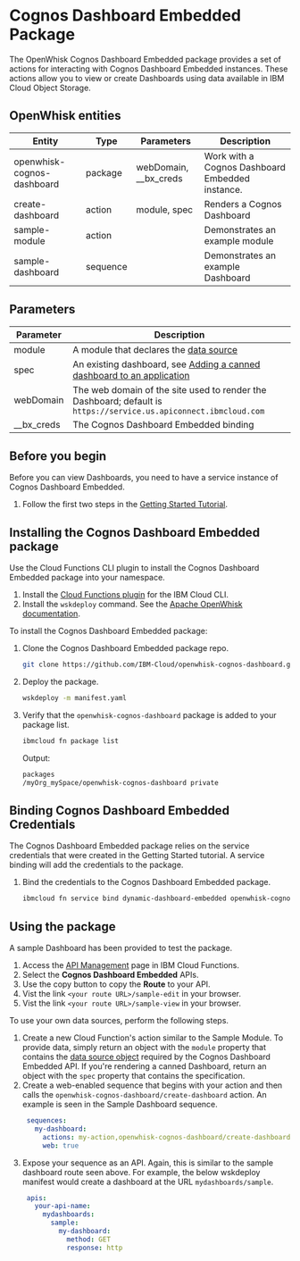 # Cognos Dashboard Embedded Package

The OpenWhisk Cognos Dashboard Embedded package provides a set of actions for interacting with Cognos Dashboard Embedded instances. These actions allow you to view or create Dashboards using data available in IBM Cloud Object Storage.

## OpenWhisk entities
| Entity | Type | Parameters | Description |
|--------|------|------------|-------------|
| openwhisk-cognos-dashboard | package  | webDomain, __bx_creds | Work with a Cognos Dashboard Embedded instance. |
| create-dashboard           | action   | module, spec | Renders a Cognos Dashboard |
| sample-module              | action   |  | Demonstrates an example module |
| sample-dashboard           | sequence   |  | Demonstrates an example Dashboard |

## Parameters
| Parameter | Description |
| --------- | ----------- |
| module | A module that declares the [data source](https://console.bluemix.net/docs/services/cognos-dashboard-embedded/working_with_datasources.html#working-with-data-sources) |
| spec | An existing dashboard, see [Adding a canned dashboard to an application](https://console.bluemix.net/docs/services/cognos-dashboard-embedded/ddeusecase_addcanneddashboard.html#adding-a-canned-dashboard-to-an-application) |
| webDomain | The web domain of the site used to render the Dashboard; default is `https://service.us.apiconnect.ibmcloud.com` |
| __bx_creds | The Cognos Dashboard Embedded binding |

## Before you begin

Before you can view Dashboards, you need to have a service instance of Cognos Dashboard Embedded.

1. Follow the first two steps in the [Getting Started Tutorial](https://console.bluemix.net/docs/services/cognos-dashboard-embedded/dde_getting_started.html#getting-started-tutorial-cognos-dashboard-embedded).

## Installing the Cognos Dashboard Embedded package

Use the Cloud Functions CLI plugin to install the Cognos Dashboard Embedded package into your namespace.

1. Install the [Cloud Functions plugin](bluemix_cli.html#cloudfunctions_cli) for the IBM Cloud CLI.
2. Install the `wskdeploy` command. See the [Apache OpenWhisk documentation](https://github.com/apache/incubator-openwhisk-wskdeploy#building-the-project).

To install the Cognos Dashboard Embedded package:

1. Clone the Cognos Dashboard Embedded package repo.
    ```sh
    git clone https://github.com/IBM-Cloud/openwhisk-cognos-dashboard.git
    ```

2. Deploy the package.
    ```sh
    wskdeploy -m manifest.yaml
    ```

3. Verify that the `openwhisk-cognos-dashboard` package is added to your package list.
    ```sh
    ibmcloud fn package list
    ```

    Output:
    ```sh
    packages
    /myOrg_mySpace/openwhisk-cognos-dashboard private
    ```

## Binding Cognos Dashboard Embedded Credentials

The Cognos Dashboard Embedded package relies on the service credentials that were created in the Getting Started tutorial. A service binding will add the credentials to the package.

1. Bind the credentials to the Cognos Dashboard Embedded package.

    ```sh
    ibmcloud fn service bind dynamic-dashboard-embedded openwhisk-cognos-dashboard --instance <your cognos dashboard instance name>
    ```

## Using the package

A sample Dashboard has been provided to test the package.

1. Access the [API Management](https://console.bluemix.net/openwhisk/apimanagement) page in IBM Cloud Functions.
2. Select the **Cognos Dashboard Embedded** APIs.
3. Use the copy button to copy the **Route** to your API.
4. Vist the link `<your route URL>/sample-edit` in your browser.
5. Vist the link `<your route URL>/sample-view` in your browser.

To use your own data sources, perform the following steps.

1. Create a new Cloud Function's action similar to the Sample Module. To provide data, simply return an object with the `module` property that contains the [data source object](https://console.bluemix.net/docs/services/cognos-dashboard-embedded/working_with_datasources.html#working-with-data-sources) required by the Cognos Dashboard Embedded API. If you're rendering a canned Dashboard, return an object with the `spec` property that contains the specification.
2. Create a web-enabled sequence that begins with your action and then calls the `openwhisk-cognos-dashboard/create-dashboard` action. An example is seen in the Sample Dashboard sequence.
   ```yaml
    sequences:
      my-dashboard:
        actions: my-action,openwhisk-cognos-dashboard/create-dashboard
        web: true
   ```
3. Expose your sequence as an API. Again, this is similar to the sample dashboard route seen above. For example, the below wskdeploy manifest would create a dashboard at the URL `mydashboards/sample`.
   ```yaml
    apis:
      your-api-name:
        mydashboards:
          sample:
            my-dashboard:
              method: GET
              response: http
   ```
